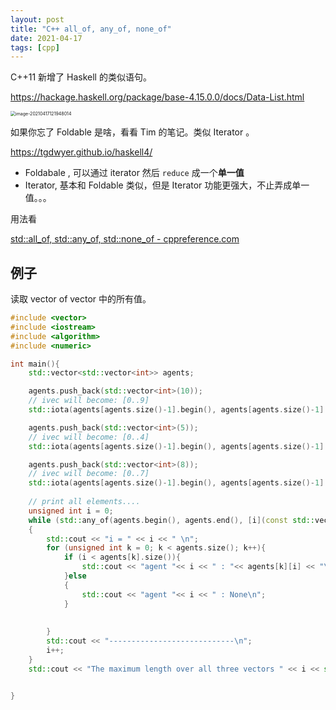 ```yaml
---
layout: post
title: "C++ all_of, any_of, none_of"
date: 2021-04-17
tags: [cpp]
---
```




C++11 新增了 Haskell 的类似语句。

<https://hackage.haskell.org/package/base-4.15.0.0/docs/Data-List.html>

<img src="/shared/imgs/image-20210417121948014.png" alt="image-20210417121948014" style="zoom:50%;" />

如果你忘了 Foldable 是啥，看看 Tim 的笔记。类似 Iterator 。

<https://tgdwyer.github.io/haskell4/> 

- Foldabale , 可以通过 iterator 然后 `reduce` 成一个**单一值**
- Iterator, 基本和 Foldable 类似，但是 Iterator 功能更强大，不止弄成单一值。。。



用法看 

[std::all_of, std::any_of, std::none_of - cppreference.com](https://en.cppreference.com/w/cpp/algorithm/all_any_none_of)

## 例子

读取 vector of vector 中的所有值。

```C++
#include <vector>
#include <iostream>
#include <algorithm>
#include <numeric>

int main(){
    std::vector<std::vector<int>> agents;

    agents.push_back(std::vector<int>(10));
    // ivec will become: [0..9] 
    std::iota(agents[agents.size()-1].begin(), agents[agents.size()-1].end(), 0); 

    agents.push_back(std::vector<int>(5));
    // ivec will become: [0..4] 
    std::iota(agents[agents.size()-1].begin(), agents[agents.size()-1].end(), 0); 

    agents.push_back(std::vector<int>(8));
    // ivec will become: [0..7] 
    std::iota(agents[agents.size()-1].begin(), agents[agents.size()-1].end(), 0);
    
    // print all elements....
    unsigned int i = 0; 
    while (std::any_of(agents.begin(), agents.end(), [i](const std::vector<int>& v){ return i < v.size(); }))
    {   
        std::cout << "i = " << i << " \n"; 
        for (unsigned int k = 0; k < agents.size(); k++){
            if (i < agents[k].size()){
                std::cout << "agent "<< i << " : "<< agents[k][i] << "\n"; 
            }else
            {
                std::cout << "agent "<< i << " : None\n"; 
            }
            
            
        }
        std::cout << "----------------------------\n"; 
        i++; 
    }
    std::cout << "The maximum length over all three vectors " << i << std::endl;  


}
```

